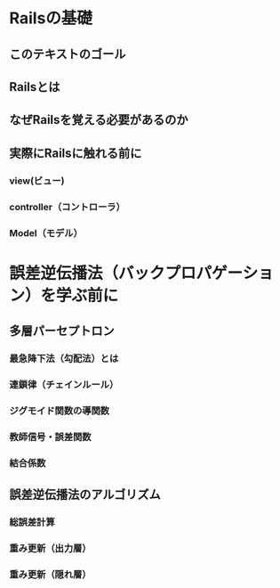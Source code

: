 # Railsの基礎

## このテキストのゴール

## Railsとは

## なぜRailsを覚える必要があるのか

## 実際にRailsに触れる前に

### view(ビュー)

### controller（コントローラ）

### Model（モデル）



# 誤差逆伝播法（バックプロパゲーション）を学ぶ前に

## 多層パーセプトロン

### 最急降下法（勾配法）とは

### 連鎖律（チェインルール）

### ジグモイド関数の導関数

### 教師信号・誤差関数

### 結合係数

## 誤差逆伝播法のアルゴリズム

### 総誤差計算

### 重み更新（出力層）

### 重み更新（隠れ層）
